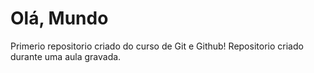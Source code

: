 # Olá, Mundo
 Primerio repositorio criado do curso de Git e Github!
 Repositorio criado durante uma aula gravada.
